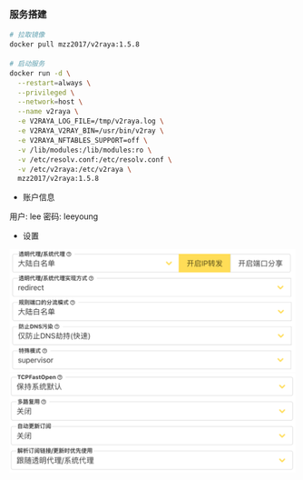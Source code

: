 ### 服务搭建

```bash
# 拉取镜像
docker pull mzz2017/v2raya:1.5.8

# 启动服务
docker run -d \
  --restart=always \
  --privileged \
  --network=host \
  --name v2raya \
  -e V2RAYA_LOG_FILE=/tmp/v2raya.log \
  -e V2RAYA_V2RAY_BIN=/usr/bin/v2ray \
  -e V2RAYA_NFTABLES_SUPPORT=off \
  -v /lib/modules:/lib/modules:ro \
  -v /etc/resolv.conf:/etc/resolv.conf \
  -v /etc/v2raya:/etc/v2raya \
  mzz2017/v2raya:1.5.8
```

* 账户信息

用户: lee
密码: leeyoung

* 设置

![设置](v2ray/001_设置.png)
![设置](v2ray/002_设置.png)
